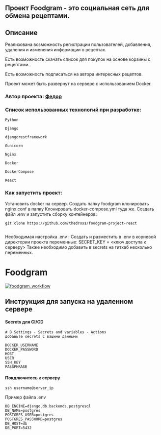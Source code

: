 ## Проект **Foodgram** - это социальная сеть для обмена рецептами.

## Описание

Реализована возможность регистрации пользователей, добавления, удаления и изменения информации о рецептах.

Есть возможность скачать список для покупок на основе корзины с рецептами.

Есть возможность подписаться на автора интересных рецептов.

Проект может быть развернут на сервере с использованием Docker.

### Автор проекта: [Федор](https://github.com/thedross)
### Список использованных технологий при разработке: 


`Python` 

`Django`

`djangorestframework`

`Gunicorn` 

`Nginx`

`Docker`

`DockerCompose`

`React`

### Как запустить проект:

Установить docker на сервер.
Создать папку foodgram
клонировать nginx.conf в папку 
Клонировать docker-compose.yml туда же.
Создать файл .env и запустить сборку контейнеров:

```
git clone https://github.com/thedross/foodgram-project-react
```

```

```

Необходимая настройка .env :
Создать и разместить в .env в корневой директории проекта переменные:
SECRET_KEY = <ключ доступа к серверу>
Также необходимо добавить в secrets на гитхаб несколько переменных.

# Foodgram
[![foodgram_workflow](https://github.com/thedross/foodgram-project-react/actions/workflows/foodgram_workflow.yml/badge.svg)](https://github.com/thedross/foodgram-project-react/actions/workflows/foodgram_workflow.yml)

## Инструкция для запуска на удаленном сервере

#### Secrets для CI/CD
```
# В Settings - Secrets and variables - Actions 
добавьте secrets c вашими данными

DOCKER_USERNAME
DOCKER_PASSWORD
HOST
USER
SSH_KEY
PASSPHRASE
```
#### Покдлючитесь к серверу
```
ssh username@server_ip
```

Пример файла .env
```
DB_ENGINE=django.db.backends.postgresql
DB_NAME=postgres
POSTGRES_USER=postgres
POSTGRES_PASSWORD=postgres
DB_HOST=db
DB_PORT=5432
```

